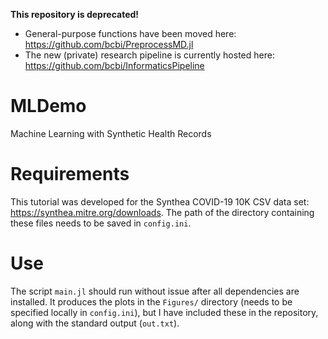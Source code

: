 __This repository is deprecated!__
- General-purpose functions have been moved here: https://github.com/bcbi/PreprocessMD.jl
- The new (private) research pipeline is currently hosted here: https://github.com/bcbi/InformaticsPipeline

# MLDemo
Machine Learning with Synthetic Health Records

# Requirements
This tutorial was developed for the Synthea COVID-19 10K CSV data set: https://synthea.mitre.org/downloads.
The path of the directory containing these files needs to be saved in `config.ini`.

# Use
The script `main.jl` should run without issue after all dependencies are installed.
It produces the plots in the `Figures/` directory (needs to be specified locally in `config.ini`), but I have included these in the repository,
along with the standard output (`out.txt`).
